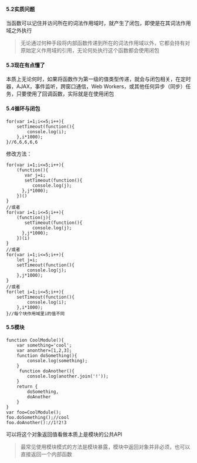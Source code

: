 #### 5.2实质问题
当函数可以记住并访问所在的词法作用域时，就产生了闭包，即使是在其词法作用域之外执行

> 无论通过何种手段将内部函数传递到所在的词法作用域以外，它都会持有对原始定义作用域的引用，无论何处执行这个函数都会使用闭包

#### 5.3现在有点懂了
本质上无论何时，如果将函数作为第一级的值类型传递，就会与闭包相关，在定时器，AJAX，事件监听，跨窗口通信，Web Workers，或其他任何异步（同步）任务，只要使用了回调函数，实际就是在使用闭包

#### 5.4循环与闭包
```
for(var i=1;i<=5;i++){
    setTimeout(function(){
        console.log(i);
    },i*1000);
}//6,6,6,6,6
```
修改方法：
```
for(var i=1;i<=5;i++){
    (function(){
       var j=i;
       setTimeout(function(){
          console.log(j);
      },j*1000);
    })()
}
//或者
for(var i=1;i<=5;i++){
    (function(j){
       setTimeout(function(){
          console.log(j);
      },j*1000);
    })(i)
}
//或者
for(var i=1;i<=5;i++){
    let j=i;
    setTimeout(function(){
        console.log(j);
    },j*1000);
}
//或者
for(let i=1;i<=5;i++){
    setTimeout(function(){
        console.log(i);
    },i*1000);
}//每个块作用域里i的值不同
```

#### 5.5模块
```
function CoolModule(){
    var something='cool';
    var anonther=[1,2,3];
    function doSomething(){
        console.log(something);
    }
     function doAnother(){
        console.log(another.join('!'));
    }
    return {
        doSomething,
        doAnother
    }
}
var foo=CoolModule();
foo.doSomething();//cool
foo.doAnother()://1!2!3
```
可以将这个对象返回值看做本质上是模块的公共API
> 最常见使用模块模式的方法是模块暴露，模块中返回对象并非必须，也可以直接返回一个内部函数

